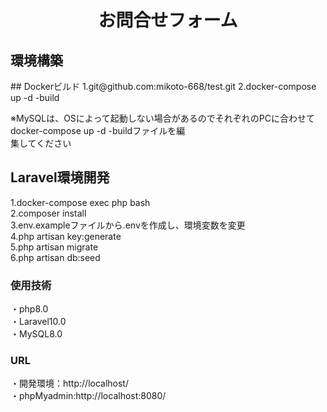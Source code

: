 <p align="center">
  <samp>
    <b>
      <h1 align="center">
        お問合せフォーム
      </h1>
    </b>
  </samp>
</p>

<h2>環境構築</h2>  
## Dockerビルド  
1.git@github.com:mikoto-668/test.git  
2.docker-compose up -d -build  

※MySQLは、OSによって起動しない場合があるのでそれぞれのPCに合わせてdocker-compose up -d -buildファイルを編  
集してください  

## Laravel環境開発  
1.docker-compose exec php bash  
2.composer install  
3.env.exampleファイルから.envを作成し、環境変数を変更  
4.php artisan key:generate  
5.php artisan migrate  
6.php artisan db:seed  

### 使用技術  
・php8.0  
・Laravel10.0  
・MySQL8.0  

### URL  
・開発環境：http://localhost/  
・phpMyadmin:http://localhost:8080/  
